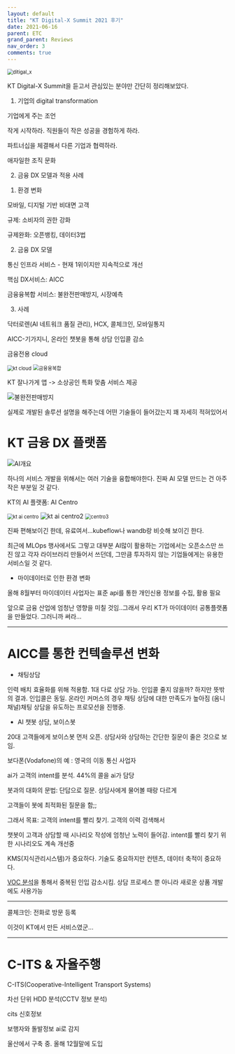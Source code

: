 ```yaml
---
layout: default
title: "KT Digital-X Summit 2021 후기"
date: 2021-06-16
parent: ETC
grand_parent: Reviews
nav_order: 3
comments: true
---
```




<img src="https://github.com/terri1102/terri1102.github.io/blob/master/assets/images/digital_x.jpg?raw=true" alt="ditigal_x" style="zoom:80%;" />

KT Digital-X Summit을 듣고서 관심있는 분야만 간단히 정리해보았다. 



1. 기업의 digital transformation

기업에게 주는 조언

작게 시작하라. 직원들이 작은 성공을 경험하게 하라. 

파트너십을 체결해서 다른 기업과 협력하라.

애자일한 조직 문화



2. 금융 DX 모델과 적용 사례

1) 환경 변화

모바일, 디지털 기반 비대면 고객

규제: 소비자의 권한 강화

규제완화: 오픈뱅킹, 데이터3법

2) 금융 DX 모델

통신 인프라 서비스 - 현재 1위이지만 지속적으로 개선

핵심 DX서비스: AICC

금융융복합 서비스: 불완전판매방지, 시장예측

3) 사례

닥터로렌(AI 네트워크 품질 관리), HCX, 콜체크인, 모바일통지

AICC-기가지니, 온라인 챗봇을 통해 상담 인입콜 감소

금융전용 cloud

<img src="https://github.com/terri1102/terri1102.github.io/blob/master/assets/images/kt_cloud.jpg?raw=true" alt="kt cloud" style="zoom:80%;" />

<img src="https://github.com/terri1102/terri1102.github.io/blob/master/assets/images/%EA%B8%88%EC%9C%B5%EC%9C%B5%EB%B3%B5%ED%95%A9.jpg?raw=true" alt="금융융복합" style="zoom:80%;" />

KT 잘나가게 앱 -> 소상공인 특화 맞춤 서비스 제공





![불완전판매방지](https://github.com/terri1102/terri1102.github.io/blob/master/assets/images/%EB%B6%88%EC%99%84%EC%A0%84%ED%8C%90%EB%A7%A4%EB%B0%A9%EC%A7%80.jpg?raw=true)

실제로 개발된 솔루션 설명을 해주는데 어떤 기술들이 들어갔는지 꽤 자세히 적혀있어서 



# KT 금융 DX 플랫폼

![AI개요](https://github.com/terri1102/terri1102.github.io/blob/master/assets/images/AI%EA%B0%9C%EC%9A%94.jpg?raw=true)

하나의 서비스 개발을 위해서는 여러 기술을 융합해야한다. 진짜 AI 모델 만드는 건 아주 작은 부분일 것 같다.



KT의 AI 플랫폼: AI Centro

<img src="https://github.com/terri1102/terri1102.github.io/blob/master/assets/images/ai%EA%B0%9C%EB%B0%9C%ED%94%8C%EB%9E%AB%ED%8F%BCai_centro.jpg?raw=true" alt="kt ai centro" style="zoom:80%;" />

<img src="https://github.com/terri1102/terri1102.github.io/blob/master/assets/images/aicentro2.jpg?raw=true" alt="kt ai centro2" style="zoom:100%;" />



<img src="https://github.com/terri1102/terri1102.github.io/blob/master/assets/images/centro3_deploy.jpg?raw=true" alt="centro3" style="zoom:80%;" />



진짜 편해보이긴 한데, 유료여서...kubeflow나 wandb랑 비슷해 보이긴 한다.

최근에 MLOps 행사에서도 그렇고 대부분 AI많이 활용하는 기업에서는 오픈소스만 쓰진 않고 각자 라이브러리 만들어서 쓰던데, 그만큼 투자하지 않는 기업들에게는 유용한 서비스일 것 같다. 



* 마이데이터로 인한 환경 변화

올해 8월부터 마이데이터 사업자는 표준 api를 통한 개인신용 정보를 수집, 활용 필요

앞으로 금융 산업에 엄청난 영향을 미칠 것임..그래서 우리 KT가 마이데이터 공통플랫폼을 만들었다. 그러니까 써라...

---

# AICC를 통한 컨텍솔루션 변화

* 채팅상담

인력 배치 효율화를 위해 적용함. 1대 다로 상담 가능. 인입콜 줄지 않을까? 하지만 뜻밖의 결과. 인입콜은 동일. 온라인 커머스의 경우 채팅 상담에 대한 만족도가 높아짐 (옴니 채널)채팅 상담을 유도하는 프로모션을 진행중.

* AI 챗봇 상담, 보이스봇

20대 고객들에게 보이스봇 먼저 오픈. 상담사와 상담하는 간단한 질문이 줄은 것으로 보임.

보다폰(Vodafone)의 예 : 영국의 이동 통신 사업자

ai가 고객의 intent를 분석. 44%의 콜을 ai가 담당



봇과의 대화의 문법: 단답으로 질문. 상담사에게 물어볼 때랑 다르게

고객들이 봇에 최적화된 질문을 함;;

그래서 목표: 고객의 intent를 빨리 찾기. 고객의 이력 검색해서

챗봇이 고객과 상담할 때 시나리오 작성에 엄청난 노력이 들어감. intent를 빨리 찾기 위한 시나리오도 계속 개선중



KMS(지식관리시스템)가 중요하다. 기술도 중요하지만 컨텐츠, 데이터 축적이 중요하다.

[VOC 분석](https://brunch.co.kr/@beusable/180)을 통해서 중복된 인입 감소시킴. 상담 프로세스 뿐 아니라 새로운 상품 개발에도 사용가능

---

콜체크인: 전화로 방문 등록

이것이 KT에서 만든 서비스였군...

---

# C-ITS & 자율주행

C-ITS(Cooperative-Intelligent Transport Systems)



차선 단위 HDD 분석(CCTV 정보 분석)

cits 신호정보

보행자와 돌발정보 ai로 감지

울산에서 구축 중. 올해 12월말에 도입
